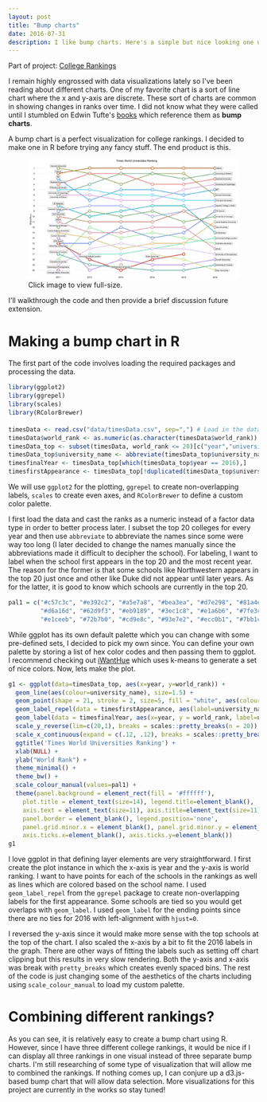 ```yaml
---
layout: post
title: "Bump charts"
date: 2016-07-31
description: I like bump charts. Here's a simple but nice looking one using R + ggplot.
---
```


Part of project: [College Rankings](http://data-slinky.com/project/3_College_rankings/)

I remain highly engrossed with data visualizations lately so I've been reading about 
different charts. One of my favorite chart is a sort of line chart where the x and y-axis 
are discrete. These sort of charts are common in showing changes in ranks 
over time. I did not know what they were called until I stumbled on Edwin Tufte's 
[books](http://www.edwardtufte.com/bboard/q-and-a-fetch-msg?msg_id=0003nk) which 
reference them as __bump charts__.

A bump chart is a perfect visualization for college rankings. I decided to make one in R 
before trying any fancy stuff. The end product is this.

<figure>
 <a href="/img/Times_Top20.png" data-lightbox="appfoundry_image_set" data-title="Source: 
 Times Higher Education World University Rankings">
  <img src="/img/Times_Top20.png" alt="Bump chart" style="max-width:100%;"/>
</a>
 <div class="col caption">Click image to view full-size. </div>
 </figure>

I'll walkthrough the code and then provide a brief discussion future extension.

# Making a bump chart in R

The first part of the code involves loading the required packages and processing the data.

```R
library(ggplot2)
library(ggrepel)
library(scales)
library(RColorBrewer)

timesData <- read.csv("data/timesData.csv", sep=",") # Load in the data
timesData$world_rank <- as.numeric(as.character(timesData$world_rank))
timesData_top <- subset(timesData, world_rank <= 20)[c("year","university_name", "world_rank")] 
timesData_top$university_name <- abbreviate(timesData_top$university_name,25)
timesfinalYear <- timesData_top[which(timesData_top$year == 2016),]
timesfirstAppearance <- timesData_top[!duplicated(timesData_top$university_name) & timesData_top$year != 2016,]
```

We will use `ggplot2` for the plotting, `ggrepel` to create non-overlapping labels, 
`scales` to create even axes, and `RColorBrewer` to define a custom color palette.

I first load the data and cast the ranks as a numeric instead of a factor data type in 
order to better process later. I subset the top 20 colleges for every year and then use
`abbreviate` to abbreviate the names since some were way too long (I later decided to 
change the names manually since the abbreviations made it difficult to decipher the 
school). For labeling, I want to label when the school first appears in the top 20 and 
the most recent year. The reason for the former is that some schools like Northwestern 
appears in the top 20 just once and other like Duke did not appear until later years. As 
for the latter, it is good to know which schools are currently in the top 20.

```R
pal1 = c("#c57c3c", "#e392c2", "#a5e7a8", "#bea3ea", "#d7e298", "#81a4e3", "#a6b16a", "#a7baf2", "#e4c587", "#5ab6e6",
         "#d6a16d", "#62d9f3", "#eb9189", "#3ec1c8", "#e1a6b6", "#7fe3c5", "#e5b4e2", "#8bba83", "#cd5136", "#84bb9c",
         "#e1ceeb", "#72b7b0", "#cd9e8c", "#93e7e2", "#ecc0b1", "#7bb1c6", "#d8e8c5", "#acbadd", "#b2b593", "#acd8eb")
```

While ggplot has its own default palette which you can change with some pre-defined sets,
I decided to pick my own since. You can define your own palette by storing a list of hex 
color codes and then passing them to ggplot. I recommend checking out 
[iWantHue](https://github.com/medialab/iwanthue) which uses k-means to generate a set
of nice colors. Now, lets make the plot.

```R
g1 <- ggplot(data=timesData_top, aes(x=year, y=world_rank)) + 
  geom_line(aes(colour=university_name), size=1.5) + 
  geom_point(shape = 21, stroke = 2, size=5, fill = "white", aes(colour=university_name)) + 
  geom_label_repel(data = timesfirstAppearance, aes(label=university_name), size=3, fontface = "bold", color='#2f2f2f') +
  geom_label(data = timesfinalYear, aes(x=year, y = world_rank, label=university_name), size=3, fontface = "bold", color='#2f2f2f', hjust=0) +
  scale_y_reverse(lim=c(20,1), breaks = scales::pretty_breaks(n = 20)) +
  scale_x_continuous(expand = c(.12, .12), breaks = scales::pretty_breaks(n = 5)) +
  ggtitle('Times World Universities Ranking') +
  xlab(NULL) +
  ylab("World Rank") +
  theme_minimal() +
  theme_bw() +
  scale_colour_manual(values=pal1) + 
  theme(panel.background = element_rect(fill = '#ffffff'),
    plot.title = element_text(size=14), legend.title=element_blank(),
    axis.text = element_text(size=11), axis.title=element_text(size=11), 
    panel.border = element_blank(), legend.position='none', 
    panel.grid.minor.x = element_blank(), panel.grid.minor.y = element_blank(),
    axis.ticks.x=element_blank(), axis.ticks.y=element_blank())
g1
```

I love ggplot in that defining layer elements are very straightforward. I first create the
plot instance in which the x-axis is year and the y-axis is world ranking. I want to have 
points for each of the schools in the rankings as well as lines which are colored based on
the school name.  I used `geom_label_repel` from the `ggrepel` package to create 
non-overlapping labels for the first appearance. Some schools are tied so you would get 
overlaps with `geom_label`. I used `geom_label` for the ending points since there are no
ties for 2016 with left-alignment with `hjust=0`.

I reversed the y-axis since it would make more sense with the top schools at the top of 
the chart. I also scaled the x-axis by a bit to fit the 2016 labels in the graph. There are 
other ways of fitting the labels such as setting off chart clipping but this results in very 
slow rendering. Both the y-axis and x-axis was break with `pretty_breaks` which creates 
evenly spaced bins. The rest of the code is just changing some of the aesthetics of the 
charts including using `scale_colour_manual` to load my custom palette.

# Combining different rankings?

As you can see, it is relatively easy to create a bump chart using R. However, since I have 
three different college rankings, it would be nice if I can display all three rankings in
one visual instead of three separate bump charts. I'm still researching of some type of
visualization that will allow me to combined the rankings. If nothing comes up, I can 
conjure up a d3.js-based bump chart that will allow data selection. More visualizations 
for this project are currently in the works so stay tuned!
